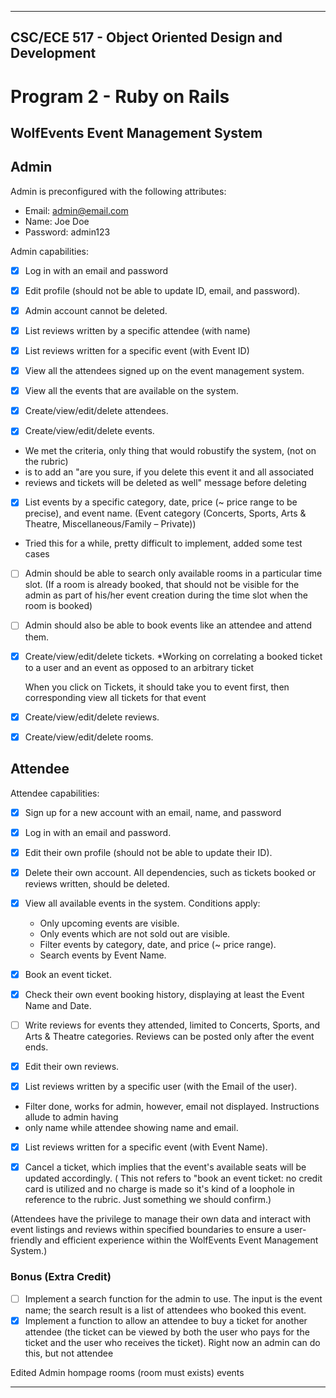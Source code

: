 
---

## CSC/ECE 517 - Object Oriented Design and Development
# Program 2 - Ruby on Rails

## WolfEvents Event Management System
## Admin

Admin is preconfigured with the following attributes:
* Email: admin@email.com
* Name: Joe Doe
* Password: admin123

Admin capabilities:

- [x] Log in with an email and password
- [x] Edit profile (should not be able to update ID, email, and password).
- [x] Admin account cannot be deleted.

- [x] List reviews written by a specific attendee (with name)
- [x] List reviews written for a specific event (with Event ID)

- [x] View all the attendees signed up on the event management system.

- [x] View all the events that are available on the system.

- [x] Create/view/edit/delete attendees.

- [x] Create/view/edit/delete events.
* We met the criteria, only thing that would robustify the system, (not on the rubric)
* is to add an "are you sure, if you delete this event it and all associated
* reviews and tickets will be deleted as well" message before deleting

- [x] List events by a specific category, date, price (~ price range to be precise), and event name.
  (Event category (Concerts, Sports, Arts & Theatre, Miscellaneous/Family – Private))

* Tried this for a while, pretty difficult to implement, added some test cases
- [ ] Admin should be able to search only available rooms in a particular time slot.
  (If a room is already booked, that should not be visible for the admin as part of his/her event creation during the time slot when the room is booked)
- [ ] Admin should also be able to book events like an attendee and attend them.

- [x] Create/view/edit/delete tickets.
  *Working on correlating a booked ticket to a user and an event as opposed to an arbitrary ticket

  When you click on Tickets, it should take you to event first, then corresponding view all
  tickets for that event
 
- [x] Create/view/edit/delete reviews.
- [x] Create/view/edit/delete rooms.


## Attendee

Attendee capabilities:

- [x] Sign up for a new account with an email, name, and password
- [x] Log in with an email and password.
- [x] Edit their own profile (should not be able to update their ID).
- [x] Delete their own account. All dependencies, such as tickets booked or reviews written, should be deleted.
- [x] View all available events in the system. Conditions apply:
    - Only upcoming events are visible. 
    - Only events which are not sold out are visible.
    - Filter events by category, date, and price (~ price range).
    - Search events by Event Name.
- [x] Book an event ticket.
- [x] Check their own event booking history, displaying at least the Event Name and Date.
- [ ] Write reviews for events they attended, limited to Concerts, Sports, and Arts & Theatre categories. Reviews can be posted only after the event ends.
- [x] Edit their own reviews.

- [x] List reviews written by a specific user (with the Email of the user).
* Filter done, works for admin, however, email not displayed. Instructions allude to admin having
* only name while attendee showing name and email.

- [x] List reviews written for a specific event (with Event Name).
- [x] Cancel a ticket, which implies that the event's available seats will be updated accordingly.
  ( This not refers to "book an event ticket: no credit card is utilized and no
    charge is made so it's kind of a loophole in reference to the rubric. Just
    something we should confirm.)


(Attendees have the privilege to manage their own data and interact with event listings and reviews within specified boundaries to ensure a user-friendly and efficient experience within the WolfEvents Event Management System.)

### Bonus (Extra Credit)
- [ ] Implement a search function for the admin to use. The input is the event name; the search result is a list of attendees who booked this event.
- [x] Implement a function to allow an attendee to buy a ticket for another attendee (the ticket can be viewed by both the user who pays for the ticket and the user who receives the ticket).
   Right now an admin can do this, but not attendee

Edited
Admin hompage
rooms (room must exists)
events

--- 